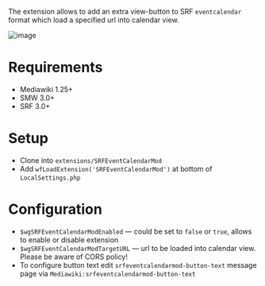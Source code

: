 The extension allows to add an extra view-button to SRF `eventcalendar` format which load a specified url into calendar view.

![image](https://user-images.githubusercontent.com/592009/41126192-6e39285e-6aaf-11e8-8f16-0679f9e58563.png)

# Requirements

* Mediawiki 1.25+
* SMW 3.0+
* SRF 3.0+

# Setup

* Clone into `extensions/SRFEventCalendarMod`
* Add `wfLoadExtension('SRFEventCalendarMod')` at bottom of `LocalSettings.php`

# Configuration

- `$wgSRFEventCalendarModEnabled` — could be set to `false` or `true`, allows to enable or disable extension
- `$wgSRFEventCalendarModTargetURL` — url to be loaded into calendar view. Please be aware of CORS policy!
- To configure button text edit `srfeventcalendarmod-button-text` message page via `Mediawiki:srfeventcalendarmod-button-text`
